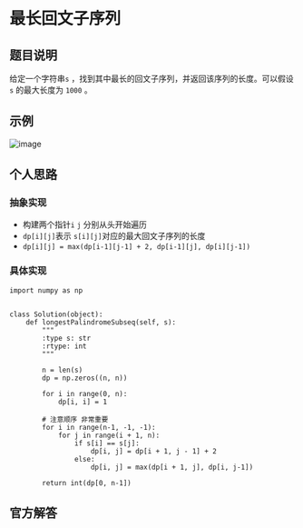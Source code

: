 # 最长回文子序列

## 题目说明
给定一个字符串`s` ，找到其中最长的回文子序列，并返回该序列的长度。可以假设 `s` 的最大长度为 `1000` 。
## 示例
![image](https://user-images.githubusercontent.com/21255807/115985572-08459500-a5df-11eb-8656-2127cc38315c.png)

## 个人思路
### 抽象实现
- 构建两个指针`i` `j` 分别从头开始遍历
- `dp[i][j]`表示 `s[i][j]`对应的最大回文子序列的长度
- `dp[i][j] = max(dp[i-1][j-1] + 2, dp[i-1][j], dp[i][j-1])`
### 具体实现
```
import numpy as np


class Solution(object):
    def longestPalindromeSubseq(self, s):
        """
        :type s: str
        :rtype: int
        """

        n = len(s)
        dp = np.zeros((n, n))

        for i in range(0, n):
            dp[i, i] = 1

        # 注意顺序 非常重要
        for i in range(n-1, -1, -1):
            for j in range(i + 1, n):
                if s[i] == s[j]:
                    dp[i, j] = dp[i + 1, j - 1] + 2
                else:
                    dp[i, j] = max(dp[i + 1, j], dp[i, j-1])
    
        return int(dp[0, n-1])
```
## 官方解答
